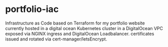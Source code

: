 # portfolio-iac
Infrastructure as Code based on Terraform for my portfolio website currently hosted in a digital ocean Kubernetes cluster in a DigitalOcean VPC exposed via NGINX ingress and DigitalOcean Loadbalancer. certificates issued and rotated via cert-manager/letsEncrypt.
